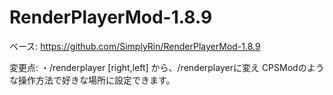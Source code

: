 # RenderPlayerMod-1.8.9
ベース: https://github.com/SimplyRin/RenderPlayerMod-1.8.9

変更点: 
 ・/renderplayer [right,left] から、/renderplayerに変え CPSModのような操作方法で好きな場所に設定できます。
